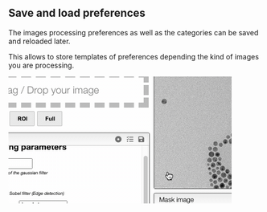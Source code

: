 ## Save and load preferences

The images processing preferences as well as the categories can be saved and reloaded later.

This allows to store templates of preferences depending the kind of images you are processing.

<img src="prefs.gif">
